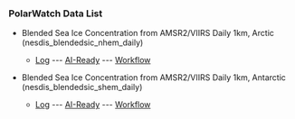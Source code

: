 ### PolarWatch Data List

* Blended Sea Ice Concentration from AMSR2/VIIRS Daily 1km, Arctic (nesdis_blendedsic_nhem_daily)
    + [Log](datasets/nesdis_blendedsic_nhem_daily/logs.html) ---  [AI-Ready](datasets/nesdis_blendedsic_nhem_daily/ai-ready.html) --- [Workflow](datasets/nesdis_blendedsic_nhem_daily/dmp.html)
    
* Blended Sea Ice Concentration from AMSR2/VIIRS Daily 1km, Antarctic (nesdis_blendedsic_shem_daily)
    + [Log](datasets/nesdis_blendedsic_shem_daily/logs.html) ---  [AI-Ready](datasets/nesdis_blendedsic_shem_daily/ai-ready.html) --- [Workflow](datasets/nesdis_blendedsic_shem_daily/dmp.html)


